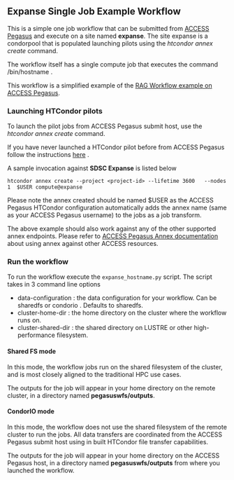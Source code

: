Expanse Single Job Example Workflow
-----------------------------------

This is a simple one job workflow that can be submitted from [ACCESS Pegasus](http://pegasus.access-ci.org) and execute on a site named **expanse**.
The site expanse is a condorpool that is populated launching pilots using the *htcondor annex create* command. 

The workflow itself has a single compute job that executes the command /bin/hostname . 

This workflow is a simplified example of the 
[RAG Workflow example on ACCESS Pegasus](https://github.com/pegasus-isi/ACCESS-Pegasus-Examples/tree/main/01-Tutorial-Running-a-Complete-Workflow).

### Launching HTCondor pilots

To launch the pilot jobs from ACCESS Pegasus submit host, use the *htcondor annex create* command. 

If you have never launched a HTCondor pilot before from ACCESS Pegasus follow the instructions 
[here](https://access-ci.atlassian.net/wiki/spaces/ACCESSdocumentation/pages/564887666/HTCondor+Annex) .

A sample invocation against **SDSC Expanse** is listed below

```
htcondor annex create --project <project-id> --lifetime 3600   --nodes 1  $USER compute@expanse
```

Please note the annex created should be named $USER as the ACCESS Pegasus HTCondor configuration automatically adds 
the annex name (same as your ACCESS Pegasus username) to the jobs as a job transform.

The above example should also work against any of the other supported annex endpoints. 
Please refer to [ACCESS Pegasus Annex documentation ](https://access-ci.atlassian.net/wiki/spaces/ACCESSdocumentation/pages/564887666/HTCondor+Annex)about using annex against other ACCESS resources.


### Run the workflow

To run the workflow execute the `expanse_hostname.py` script.  The script takes in 3 command line options
* data-configuration : the data configuration for your workflow. Can be sharedfs or condorio . Defaults to sharedfs.
* cluster-home-dir :   the home directory on the cluster where the workflow runs on. 
* cluster-shared-dir : the shared directory on LUSTRE or other high-performance filesystem.

#### Shared FS mode

In this mode, the workflow jobs run on the shared filesystem of the cluster, and is most closely aligned to
the traditional HPC use cases. 

The outputs for the job will appear in your home directory on the remote cluster, in 
a directory named **pegasuswfs/outputs**.

#### CondorIO mode

In this mode, the workflow does not use the shared filesystem of the remote cluster to run the jobs. 
All data transfers are coordinated from the ACCESS Pegasus submit host using in built HTCondor file transfer
capabilities. 

The outputs for the job will appear in your home directory on the ACCESS Pegasus host, in 
a directory named **pegasuswfs/outputs** from where you launched the workflow.
